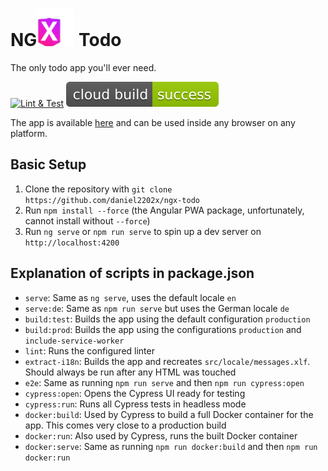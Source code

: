 # NG![X](readme-logo.svg) Todo

The only todo app you'll ever need.

[![Lint & Test](https://github.com/daniel2202x/ngx-todo/actions/workflows/build-checks.yml/badge.svg)](https://github.com/daniel2202x/ngx-todo/actions/workflows/build-checks.yml)
![](./badges/success.svg)

The app is available [here](https://ngx-todo.com/en) and can be used inside any browser on any platform.

## Basic Setup
1. Clone the repository with `git clone https://github.com/daniel2202x/ngx-todo`
2. Run `npm install --force` (the Angular PWA package, unfortunately, cannot install without `--force`)
3. Run `ng serve` or `npm run serve` to spin up a dev server on `http://localhost:4200`

## Explanation of scripts in package.json
- `serve`: Same as `ng serve`, uses the default locale `en`
- `serve:de`: Same as `npm run serve` but uses the German locale `de`
- `build:test`: Builds the app using the default configuration `production`
- `build:prod`: Builds the app using the configurations `production` and `include-service-worker`
- `lint`: Runs the configured linter
- `extract-i18n`: Builds the app and recreates `src/locale/messages.xlf`. Should always be run after any HTML was touched
- `e2e`: Same as running `npm run serve` and then `npm run cypress:open`
- `cypress:open`: Opens the Cypress UI ready for testing
- `cypress:run`: Runs all Cypress tests in headless mode
- `docker:build`: Used by Cypress to build a full Docker container for the app. This comes very close to a production build
- `docker:run`: Also used by Cypress, runs the built Docker container
- `docker:serve`: Same as running `npm run docker:build` and then `npm run docker:run`